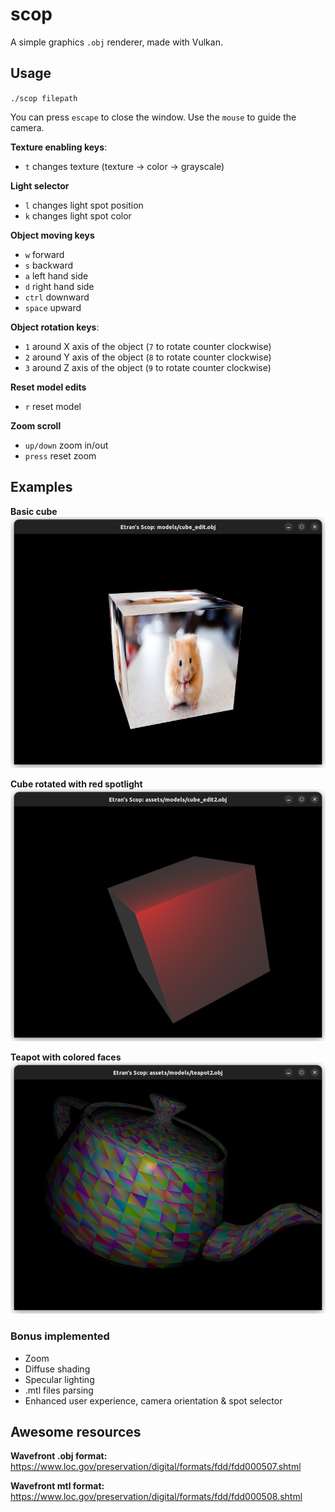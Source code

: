 # scop
A simple graphics `.obj` renderer, made with Vulkan.

## Usage
`./scop filepath`

You can press `escape` to close the window.
Use the `mouse` to guide the camera.

**Texture enabling keys**:
- `t`		changes texture (texture -> color -> grayscale)

**Light selector**
- `l`		changes light spot position
- `k`		changes light spot color

**Object moving keys**
- `w`		forward
- `s`		backward
- `a`		left hand side
- `d`		right hand side
- `ctrl`	downward
- `space`	upward

**Object rotation keys**:
- `1`		around X axis of the object (`7` to rotate counter clockwise)
- `2`		around Y axis of the object (`8` to rotate counter clockwise)
- `3`		around Z axis of the object (`9` to rotate counter clockwise)

**Reset model edits**
- `r`		reset model

**Zoom scroll**
- `up/down`	zoom in/out
- `press`	reset zoom

## Examples

**Basic cube**
![Basic cube, with texture](./resource/basic_cube.png)

**Cube rotated with red spotlight**
![Basic cube, with no texture, rotated, red light](./resource/cube_spot.png)

**Teapot with colored faces**
![Teapot with colored faces, rotated, white light](./resource/teapot_spot_color.png)

### Bonus implemented
- Zoom
- Diffuse shading
- Specular lighting
- .mtl files parsing
- Enhanced user experience, camera orientation & spot selector

## Awesome resources

**Wavefront .obj format:**
https://www.loc.gov/preservation/digital/formats/fdd/fdd000507.shtml

**Wavefront mtl format:**
https://www.loc.gov/preservation/digital/formats/fdd/fdd000508.shtml
